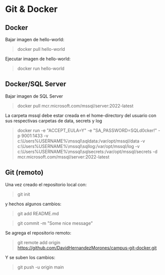 # Git & Docker

## Docker

Bajar imagen de hello-world:

> docker pull hello-world

Ejecutar imagen de hello-world:

> docker run hello-world

## Docker/SQL Server

Bajar imagen de SQL Server
> docker pull mcr.microsoft.com/mssql/server:2022-latest

La carpeta mssql debe estar creada en el home-directory del usuario con sus respectivas carpetas de data, secrets y log
> docker run -e "ACCEPT_EULA=Y" -e "SA_PASSWORD=SQLd0cker!" -p 9001:1433 -v c:\Users\%USERNAME%\mssql\sqldata:/var/opt/mssql/data -v c:\Users\%USERNAME%\mssql\sqllog:/var/opt/mssql/log -v c:\Users\%USERNAME%\mssql\sqlsecrets:/var/opt/mssql/secrets -d mcr.microsoft.com/mssql/server:2022-latest

## Git (remoto)
Una vez creado el repositorio local con:
> git init

y hechos algunos cambios:
> git add README.md

> git commit -m "Some nice message"

Se agrega el repositorio remoto:

> git remote add origin https://github.com/DavidHernandezMorones/campus-git-docker.git

Y se suben los cambios:

> git push -u origin main
